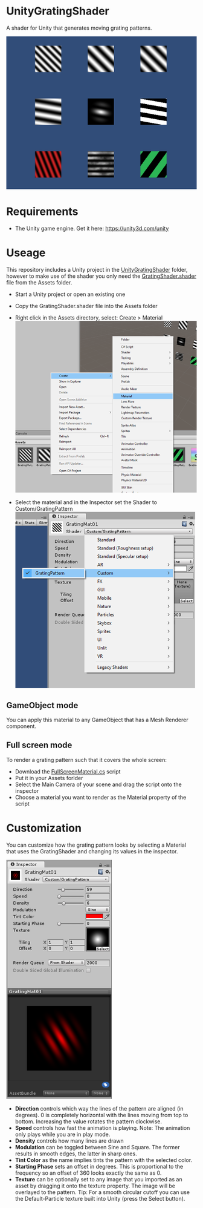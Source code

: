# UnityGratingShader
A shader for Unity that generates moving grating patterns.

![screenshot](docs/screenshot.PNG)

# Requirements

- The Unity game engine. Get it here: https://unity3d.com/unity

# Useage

This repository includes a Unity project in the [UnityGratingShader](/UnityGratingShader) folder, however to make use of the shader you only need the [GratingShader.shader](UnityGratingShader/Assets/GratingShader.shader) file from the Assets folder.

- Start a Unity project or open an existing one

- Copy the GratingShader.shader file into the Assets folder

- Right click in the Assets directory, select: Create > Material 
 ![new_material](docs/new_material.PNG)

- Select the material and in the Inspector set the Shader to Custom/GratingPattern 
 ![custom_shader](docs/custom_shader.PNG)

## GameObject mode

You can apply this material to any GameObject that has a Mesh Renderer component. 

## Full screen mode

To render a grating pattern such that it covers the whole screen:

- Download the [FullScreenMaterial.cs](UnityGratingShader/Assets/FullScreenMaterial.cs) script
- Put it in your Assets forlder
- Select the Main Camera of your scene and drag the script onto the inspector
- Choose a material you want to render as the Material property of the script

# Customization

You can customize how the grating pattern looks by selecting a Material that uses the GratingShader and changing its values in the inspector.

![customization](docs/customization.PNG)

- **Direction** controls which way the lines of the pattern are aligned (in degrees). 0 is completely horizontal with the lines moving from top to bottom. Increasing the value rotates the pattern clockwise.
- **Speed** controls how fast the animation is playing. Note: The animation only plays while you are in play mode.
- **Density** controls how many lines are drawn
- **Modulation**  can be toggled between Sine and Square. The former results in smooth edges, the latter in sharp ones.
- **Tint Color** as the name implies tints the pattern with the selected color.
- **Starting Phase** sets an offset in degrees. This is proportional to the frequency so an offset of 360 looks exactly the same as 0.
- **Texture** can be optionally set to any image that you imported as an asset by dragging it onto the texture property. The image will be overlayed to the pattern. Tip: For a smooth circular cutoff you can use the Default-Particle texture built into Unity (press the Select button).

